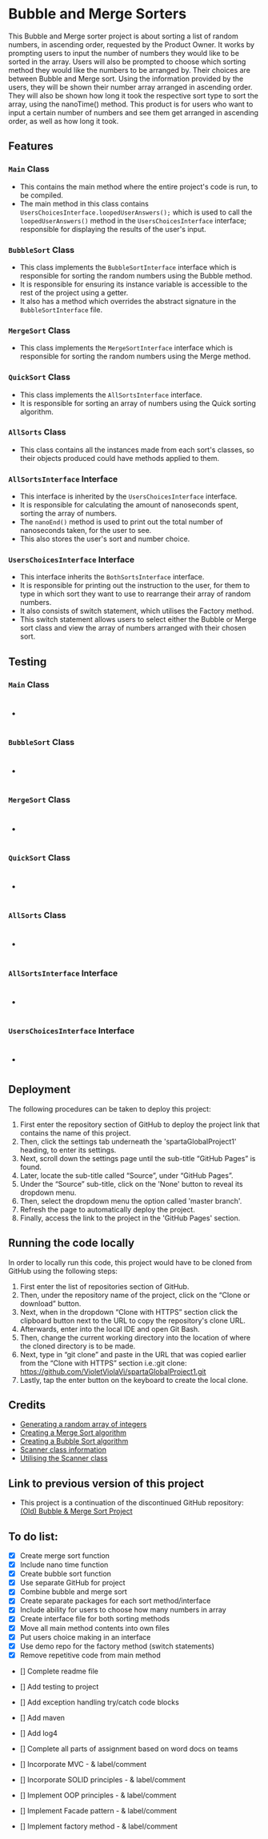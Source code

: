 # Bubble and Merge Sorters
This Bubble and Merge sorter project is about sorting a list of random numbers, in ascending order, requested by the Product Owner.
It works by prompting users to input the number of numbers they would like to be sorted in the array.
Users will also be prompted to choose which sorting method they would like the numbers to be arranged by.
Their choices are between Bubble and Merge sort.
Using the information provided by the users, they will be shown their number array arranged in ascending order.
They will also be shown how long it took the respective sort type to sort the array, using the nanoTime() method.
This product is for users who want to input a certain number of numbers and see them get arranged in ascending order, as well as how long it took. 

## Features
### ```Main``` Class 
- This contains the main method where the entire project's code is run, to be compiled.
- The main method in this class contains ```UsersChoicesInterface.loopedUserAnswers();``` which is used to call the ```loopedUserAnswers()``` method in the ```UsersChoicesInterface``` interface; responsible for displaying the results of the user's input. 
### ```BubbleSort``` Class 
- This class implements the ```BubbleSortInterface``` interface which is responsible for sorting the random numbers using the Bubble method.
- It is responsible for ensuring its instance variable is accessible to the rest of the project using a getter.
- It also has a method which overrides the abstract signature in the ```BubbleSortInterface``` file.
### ```MergeSort``` Class
- This class implements the ```MergeSortInterface``` interface which is responsible for sorting the random numbers using the Merge method.
### ```QuickSort``` Class
- This class implements the ```AllSortsInterface``` interface.
- It is responsible for sorting an array of numbers using the Quick sorting algorithm.
### ```AllSorts``` Class
- This class contains all the instances made from each sort's classes, so their objects produced could have methods applied to them.
### ```AllSortsInterface``` Interface
- This interface is inherited by the ```UsersChoicesInterface``` interface.
- It is responsible for calculating the amount of nanoseconds spent, sorting the array of numbers.
- The ```nanoEnd()``` method is used to print out the total number of nanoseconds taken, for the user to see.
- This also stores the user's sort and number choice.
### ```UsersChoicesInterface``` Interface
- This interface inherits the ```BothSortsInterface``` interface.
- It is responsible for printing out the instruction to the user, for them to type in which sort they want to use to rearrange their array of random numbers.
- It also consists of switch statement, which utilises the Factory method.
- This switch statement allows users to select either the Bubble or Merge sort class and view the array of numbers arranged with their chosen sort.

## Testing
### ```Main``` Class
- #
### ```BubbleSort``` Class
- #
### ```MergeSort``` Class
- #
### ```QuickSort``` Class
- #
### ```AllSorts``` Class
- #
### ```AllSortsInterface``` Interface
- #
### ```UsersChoicesInterface``` Interface
- #

## Deployment
The following procedures can be taken to deploy this project:
1. First enter the repository section of GitHub to deploy the project link that contains the name of this project.
2. Then, click the settings tab underneath the 'spartaGlobalProject1' heading, to enter its settings.
3. Next, scroll down the settings page until the sub-title “GitHub Pages” is found.
4. Later, locate the sub-title called “Source”, under “GitHub Pages”.
5. Under the “Source” sub-title, click on the 'None' button to reveal its dropdown menu.
6. Then, select the dropdown menu the option called 'master branch'.
7. Refresh the page to automatically deploy the project.
8. Finally, access the link to the project in the 'GitHub Pages' section.

## Running the code locally
In order to locally run this code, this project would have to be cloned from GitHub using the following steps:
1. First enter the list of repositories section of GitHub.
2. Then, under the repository name of the project, click on the “Clone or download” button.
3. Next, when in the dropdown “Clone with HTTPS” section click the clipboard button next to the URL to copy the repository's clone URL.
4. Afterwards, enter into the local IDE and open Git Bash.
5. Then, change the current working directory into the location of where the cloned directory is to be made.
6. Next, type in “git clone” and paste in the URL that was copied earlier from the “Clone with HTTPS” section i.e.:git clone: https://github.com/VioletViolaVi/spartaGlobalProject1.git
7. Lastly, tap the enter button on the keyboard to create the local clone.

## Credits
- [Generating a random array of integers](https://www.tutorialspoint.com/generate-a-random-array-of-integers-in-java)
- [Creating a Merge Sort algorithm](https://www.geeksforgeeks.org/merge-sort/)
- [Creating a Bubble Sort algorithm](https://www.geeksforgeeks.org/bubble-sort/)
- [Scanner class information](https://www.w3schools.com/java/java_user_input.asp)
- [Utilising the Scanner class](https://www.w3schools.com/java/showjava.asp?filename=demo_api_scanner)

## Link to previous version of this project
- This project is a continuation of the discontinued GitHub repository:
[(Old) Bubble & Merge Sort Project](https://github.com/VioletViolaVi/bubbleAndMergeSort)

## To do list:
- [x] Create merge sort function
- [x] Include nano time function
- [x] Create bubble sort function
- [x] Use separate GitHub for project
- [x] Combine bubble and merge sort
- [x] Create separate packages for each sort method/interface
- [x] Include ability for users to choose how many numbers in array
- [x] Create interface file for both sorting methods
- [x] Move all main method contents into own files
- [x] Put users choice making in an interface
- [x] Use demo repo for the factory method (switch statements)
- [x] Remove repetitive code from main method

- [] Complete readme file

- [] Add testing to project
- [] Add exception handling try/catch code blocks
- [] Add maven
- [] Add log4

- [] Complete all parts of assignment based on word docs on teams

- [] Incorporate MVC - & label/comment
- [] Incorporate SOLID principles - & label/comment
- [] Implement OOP principles - & label/comment
- [] Implement Facade pattern - & label/comment
- [] Implement factory method - & label/comment
